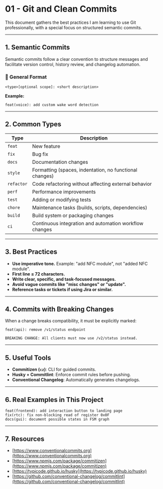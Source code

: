 # 01 - Git and Clean Commits

This document gathers the best practices I am learning to use Git professionally, with a special focus on structured semantic commits.

---

## 1. Semantic Commits

Semantic commits follow a clear convention to structure messages and facilitate version control, history review, and changelog automation.

### 🧩 General Format

```
<type>[optional scope]: <short description>
```

**Example:**

```
feat(voice): add custom wake word detection
```

---

## 2. Common Types

| Type       | Description                                             |
| ---------- | ------------------------------------------------------- |
| `feat`     | New feature                                             |
| `fix`      | Bug fix                                                 |
| `docs`     | Documentation changes                                   |
| `style`    | Formatting (spaces, indentation, no functional changes) |
| `refactor` | Code refactoring without affecting external behavior    |
| `perf`     | Performance improvements                                |
| `test`     | Adding or modifying tests                               |
| `chore`    | Maintenance tasks (builds, scripts, dependencies)       |
| `build`    | Build system or packaging changes                       |
| `ci`       | Continuous integration and automation workflow changes  |

---

## 3. Best Practices

* **Use imperative tone.** Example: "add NFC module", not "added NFC module".
* **First line ≤ 72 characters.**
* **Write clear, specific, and task-focused messages.**
* **Avoid vague commits like "misc changes" or "update".**
* **Reference tasks or tickets if using Jira or similar.**

---

## 4. Commits with Breaking Changes

When a change breaks compatibility, it must be explicitly marked:

```
feat(api): remove /v1/status endpoint

BREAKING CHANGE: All clients must now use /v2/status instead.
```

---

## 5. Useful Tools

* **Commitizen (`cz`)**: CLI for guided commits.
* **Husky + Commitlint**: Enforce commit rules before pushing.
* **Conventional Changelog**: Automatically generates changelogs.

---

## 6. Real Examples in This Project

```
feat(frontend): add interaction button to landing page
fix(rtc): fix non-blocking read of register 0x0F
docs(gui): document possible states in FSM graph
```

---

## 7. Resources

* [https://www.conventionalcommits.org](https://www.conventionalcommits.org)
* [https://www.npmjs.com/package/commitizen](https://www.npmjs.com/package/commitizen)
* [https://typicode.github.io/husky](https://typicode.github.io/husky)
* [https://github.com/conventional-changelog/commitlint](https://github.com/conventional-changelog/commitlint)
